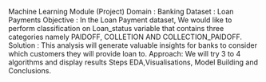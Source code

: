 Machine Learning Module (Project)
Domain : Banking
Dataset : Loan Payments
Objective : In the Loan Payment dataset, We would like to perform classification on Loan_status variable that contains 
three categories namely PAIDOFF, COLLETION AND COLLECTION_PAIDOFF.
Solution : This analysis will generate valuable insights for banks to consider which customers they will provide loan to.
Approach: We will try 3 to 4 algorithms and display results
Steps EDA,Visualisations, Model Building and Conclusions.
